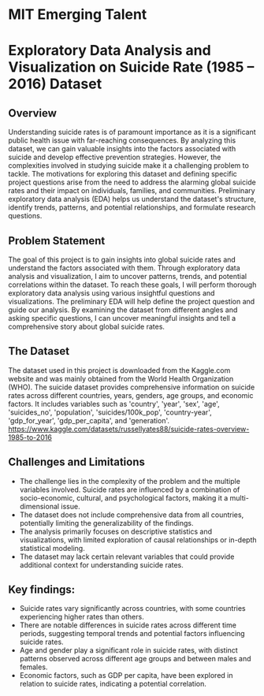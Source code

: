 # MIT Emerging Talent
# Exploratory Data Analysis and Visualization on Suicide Rate (1985 – 2016) Dataset
## Overview
Understanding suicide rates is of paramount importance as it is a significant public health issue with far-reaching consequences. By analyzing this dataset, we can gain valuable insights into the factors associated with suicide and develop effective prevention strategies. However, the complexities involved in studying suicide make it a challenging problem to tackle.
The motivations for exploring this dataset and defining specific project questions arise from the need to address the alarming global suicide rates and their impact on individuals, families, and communities. Preliminary exploratory data analysis (EDA) helps us understand the dataset's structure, identify trends, patterns, and potential relationships, and formulate research questions.

## Problem Statement
The goal of this project is to gain insights into global suicide rates and understand the factors associated with them. Through exploratory data analysis and visualization, I aim to uncover patterns, trends, and potential correlations within the dataset.
To reach these goals, I will perform thorough exploratory data analysis using various insightful questions and visualizations. The preliminary EDA will help define the project question and guide our analysis. By examining the dataset from different angles and asking specific questions, I can uncover meaningful insights and tell a comprehensive story about global suicide rates.

## The Dataset
The dataset used in this project is downloaded from the Kaggle.com website and was mainly obtained from the World Health Organization (WHO).
The suicide dataset provides comprehensive information on suicide rates across different countries, years, genders, age groups, and economic factors. It includes variables such as 'country', 'year', 'sex', 'age', 'suicides_no', 'population', 'suicides/100k_pop', 'country-year', 'gdp_for_year', 'gdp_per_capita', and 'generation'.
https://www.kaggle.com/datasets/russellyates88/suicide-rates-overview-1985-to-2016

## Challenges and Limitations
<ul>
<li> The challenge lies in the complexity of the problem and the multiple variables involved. Suicide rates are influenced by a combination of socio-economic, cultural, and psychological factors, making it a multi-dimensional issue.</li>
<li> The dataset does not include comprehensive data from all countries, potentially limiting the generalizability of the findings.</li>
<li> The analysis primarily focuses on descriptive statistics and visualizations, with limited exploration of causal relationships or in-depth statistical modeling.</li>
<li> The dataset may lack certain relevant variables that could provide additional context for understanding suicide rates.</li>
</ul>

## Key findings:
<ul>
  <li> Suicide rates vary significantly across countries, with some countries experiencing higher rates than others. </li>
  <li> There are notable differences in suicide rates across different time periods, suggesting temporal trends and potential factors influencing suicide rates. </li>
  <li> Age and gender play a significant role in suicide rates, with distinct patterns observed across different age groups and between males and females. </li>
  <li> Economic factors, such as GDP per capita, have been explored in relation to suicide rates, indicating a potential correlation. </li>
</ul>
